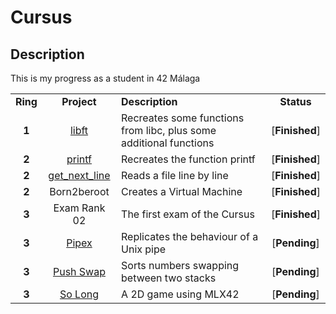 # Cursus

## Description

This is my progress as a student in 42 Málaga

<table>
	<tr>
		<td align="center"><strong>Ring</strong></td>
		<td align="center"><strong>Project</strong></td>
		<td><strong>Description</strong></td>
		<td align="center"><strong>Status</strong></td>
	</tr>
	<tr>
		<td align="center"><strong>1</strong></td>
		<td align="center"><a href = "https://github.com/SrRecursive/libft">libft</a></td>
		<td>Recreates some functions from libc, plus some additional functions</td>
		<td align="center">[<strong>Finished</strong>]</td>
	</tr>
	<tr>
		<td align="center"><strong>2</strong></td>
		<td align="center"><a href = "https://github.com/SrRecursive/printf">printf</a></td>
		<td>Recreates the function printf</td>
		<td align="center">[<strong>Finished</strong>]</td>
	</tr>
	<tr>
		<td align="center"><strong>2</strong></td>
		<td align="center"><a href = "https://github.com/SrRecursive/get_next_line">get_next_line</a></td>
		<td>Reads a file line by line</td>
		<td align="center">[<strong>Finished</strong>]</td>
	</tr>
	<tr>
		<td align="center"><strong>2</strong></td>
		<td align="center">Born2beroot</td>
		<td>Creates a Virtual Machine</td>
		<td align="center">[<strong>Finished</strong>]</td>
	</tr>
	<tr>
		<td align="center"><strong>3</strong></td>
		<td align="center">Exam Rank 02</td>
		<td>The first exam of the Cursus</td>
		<td align="center">[<strong>Finished</strong>]</td>
	</tr>
	<tr>
		<td align="center"><strong>3</strong></td>
		<td align="center"><a href="https://github.com/SrRecursive/pipex">Pipex</td>
		<td>Replicates the behaviour of a Unix pipe</td>
		<td align="center">[<strong>Pending</strong>]</td>
	</tr>
	<tr>
		<td align="center"><strong>3</strong></td>
		<td align="center"><a href="https://github.com/SrRecursive/push_swap">Push Swap</td>
		<td>Sorts numbers swapping between two stacks</td>
		<td align="center">[<strong>Pending</strong>]</td>
	</tr>
	<tr>
		<td align="center"><strong>3</strong></td>
		<td align="center"><a href="https://github.com/SrRecursive/so_long">So Long</td>
		<td>A 2D game using MLX42</td>
		<td align="center">[<strong>Pending</strong>]</td>
	</tr>
</table>
